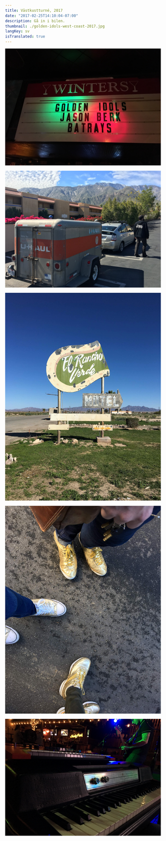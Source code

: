 ```yaml
---
title: Västkustturné, 2017
date: "2017-02-25T14:10:04-07:00"
description: Gå in i bilen.
thumbnail: ./golden-idols-west-coast-2017.jpg
langKey: sv
isTranslated: true
---
```


<div class="kg-card kg-image-card kg-width-full">

![Winters Tavern](./winters-tavern.jpg)

</div>

![Skåpbilen](./tour-van.jpg)

<div class="row">
  <div class="col-6">

![El Rancho Verde](./el-rancho.jpg)

  </div>
  <div class="col-6">

![Gyllene Skor](./shoes.jpg)

  </div>
</div>

![Så som jag ser det](./point-of-view.jpg)
